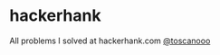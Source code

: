 # hackerhank
All problems I solved at hackerhank.com
[@toscanooo](https://www.hackerrank.com/toscanooo)
